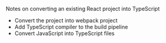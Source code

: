 Notes on converting an existing React project into TypeScript

* Convert the project into webpack project
* Add TypeScript compiler to the build pipeline
* Convert JavaScript into TypeScript files